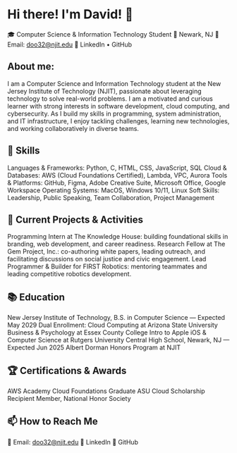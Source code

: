 # Hi there! I'm David! 👋

🎓 Computer Science & Information Technology Student
📍 Newark, NJ
📧 Email: doo32@njit.edu
🔗 LinkedIn • GitHub

## About me:

I am a Computer Science and Information Technology student at the New Jersey Institute of Technology (NJIT), passionate about leveraging technology to solve real-world problems. I am a motivated and curious learner with strong interests in software development, cloud computing, and cybersecurity. As I build my skills in programming, system administration, and IT infrastructure, I enjoy tackling challenges, learning new technologies, and working collaboratively in diverse teams.

## 🔧 Skills

Languages & Frameworks: Python, C, HTML, CSS, JavaScript, SQL
Cloud & Databases: AWS (Cloud Foundations Certified), Lambda, VPC, Aurora
Tools & Platforms: GitHub, Figma, Adobe Creative Suite, Microsoft Office, Google Workspace
Operating Systems: MacOS, Windows 10/11, Linux
Soft Skills: Leadership, Public Speaking, Team Collaboration, Project Management

## 🌱 Current Projects & Activities

Programming Intern at The Knowledge House: building foundational skills in branding, web development, and career readiness.
Research Fellow at The Gem Project, Inc.: co-authoring white papers, leading outreach, and facilitating discussions on social justice and civic engagement.
Lead Programmer & Builder for FIRST Robotics: mentoring teammates and leading competitive robotics development.

## 📚 Education

New Jersey Institute of Technology, B.S. in Computer Science — Expected May 2029
Dual Enrollment:
    Cloud Computing at Arizona State University
    Business & Psychology at Essex County College
    Intro to Apple iOS & Computer Science at Rutgers University
Central High School, Newark, NJ — Expected Jun 2025
Albert Dorman Honors Program at NJIT

## 🏆 Certifications & Awards

AWS Academy Cloud Foundations Graduate
ASU Cloud Scholarship Recipient
Member, National Honor Society

## 📫 How to Reach Me
📧 Email: doo32@njit.edu
🔗 LinkedIn
🐙 GitHub
